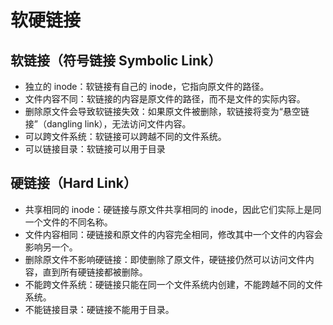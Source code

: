 # 软硬链接

## 软链接（符号链接 Symbolic Link）

- 独立的 inode：软链接有自己的 inode，它指向原文件的路径。
- 文件内容不同：软链接的内容是原文件的路径，而不是文件的实际内容。
- 删除原文件会导致软链接失效：如果原文件被删除，软链接将变为“悬空链接”（dangling link），无法访问文件内容。
- 可以跨文件系统：软链接可以跨越不同的文件系统。
- 可以链接目录：软链接可以用于目录

## 硬链接（Hard Link）

- 共享相同的 inode：硬链接与原文件共享相同的 inode，因此它们实际上是同一个文件的不同名称。
- 文件内容相同：硬链接和原文件的内容完全相同，修改其中一个文件的内容会影响另一个。
- 删除原文件不影响硬链接：即使删除了原文件，硬链接仍然可以访问文件内容，直到所有硬链接都被删除。
- 不能跨文件系统：硬链接只能在同一个文件系统内创建，不能跨越不同的文件系统。
- 不能链接目录：硬链接不能用于目录。
